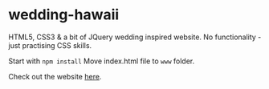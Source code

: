 # wedding-hawaii

HTML5, CSS3 & a bit of JQuery wedding inspired website.
No functionality - just practising CSS skills.

Start with <code>npm install</code>
Move index.html file to <code>www</code> folder.

Check out the website <a href="https://blackbird-89.github.io/wedding-hawaii/">here</a>.

